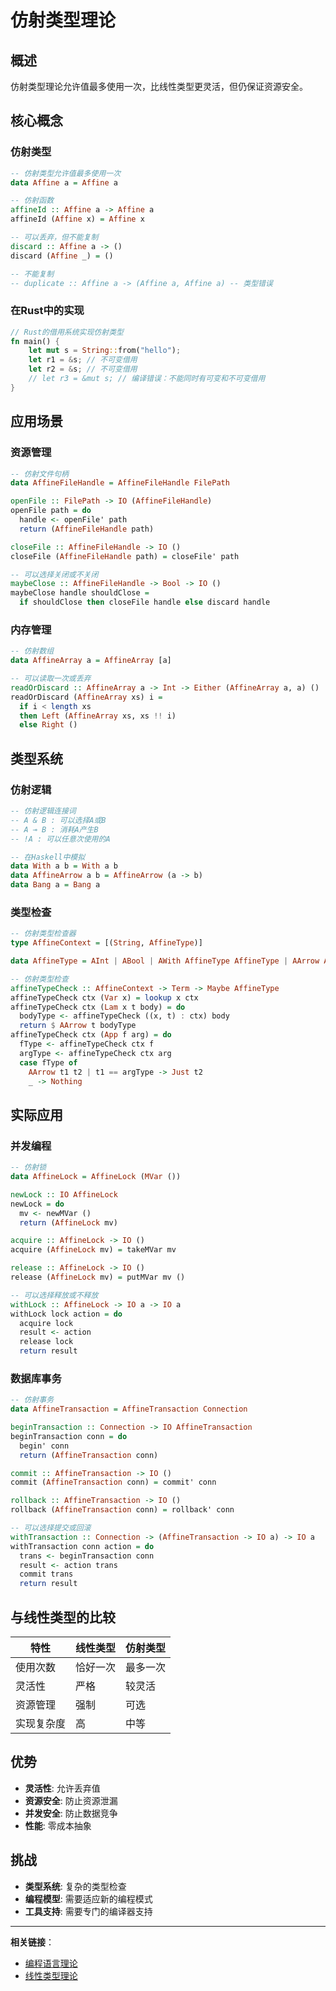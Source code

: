 # 仿射类型理论

## 概述

仿射类型理论允许值最多使用一次，比线性类型更灵活，但仍保证资源安全。

## 核心概念

### 仿射类型

```haskell
-- 仿射类型允许值最多使用一次
data Affine a = Affine a

-- 仿射函数
affineId :: Affine a -> Affine a
affineId (Affine x) = Affine x

-- 可以丢弃，但不能复制
discard :: Affine a -> ()
discard (Affine _) = ()

-- 不能复制
-- duplicate :: Affine a -> (Affine a, Affine a) -- 类型错误
```

### 在Rust中的实现

```rust
// Rust的借用系统实现仿射类型
fn main() {
    let mut s = String::from("hello");
    let r1 = &s; // 不可变借用
    let r2 = &s; // 不可变借用
    // let r3 = &mut s; // 编译错误：不能同时有可变和不可变借用
}
```

## 应用场景

### 资源管理

```haskell
-- 仿射文件句柄
data AffineFileHandle = AffineFileHandle FilePath

openFile :: FilePath -> IO (AffineFileHandle)
openFile path = do
  handle <- openFile' path
  return (AffineFileHandle path)

closeFile :: AffineFileHandle -> IO ()
closeFile (AffineFileHandle path) = closeFile' path

-- 可以选择关闭或不关闭
maybeClose :: AffineFileHandle -> Bool -> IO ()
maybeClose handle shouldClose = 
  if shouldClose then closeFile handle else discard handle
```

### 内存管理

```haskell
-- 仿射数组
data AffineArray a = AffineArray [a]

-- 可以读取一次或丢弃
readOrDiscard :: AffineArray a -> Int -> Either (AffineArray a, a) ()
readOrDiscard (AffineArray xs) i = 
  if i < length xs 
  then Left (AffineArray xs, xs !! i)
  else Right ()
```

## 类型系统

### 仿射逻辑

```haskell
-- 仿射逻辑连接词
-- A & B : 可以选择A或B
-- A ⊸ B : 消耗A产生B
-- !A : 可以任意次使用的A

-- 在Haskell中模拟
data With a b = With a b
data AffineArrow a b = AffineArrow (a -> b)
data Bang a = Bang a
```

### 类型检查

```haskell
-- 仿射类型检查器
type AffineContext = [(String, AffineType)]

data AffineType = AInt | ABool | AWith AffineType AffineType | AArrow AffineType AffineType

-- 仿射类型检查
affineTypeCheck :: AffineContext -> Term -> Maybe AffineType
affineTypeCheck ctx (Var x) = lookup x ctx
affineTypeCheck ctx (Lam x t body) = do
  bodyType <- affineTypeCheck ((x, t) : ctx) body
  return $ AArrow t bodyType
affineTypeCheck ctx (App f arg) = do
  fType <- affineTypeCheck ctx f
  argType <- affineTypeCheck ctx arg
  case fType of
    AArrow t1 t2 | t1 == argType -> Just t2
    _ -> Nothing
```

## 实际应用

### 并发编程

```haskell
-- 仿射锁
data AffineLock = AffineLock (MVar ())

newLock :: IO AffineLock
newLock = do
  mv <- newMVar ()
  return (AffineLock mv)

acquire :: AffineLock -> IO ()
acquire (AffineLock mv) = takeMVar mv

release :: AffineLock -> IO ()
release (AffineLock mv) = putMVar mv ()

-- 可以选择释放或不释放
withLock :: AffineLock -> IO a -> IO a
withLock lock action = do
  acquire lock
  result <- action
  release lock
  return result
```

### 数据库事务

```haskell
-- 仿射事务
data AffineTransaction = AffineTransaction Connection

beginTransaction :: Connection -> IO AffineTransaction
beginTransaction conn = do
  begin' conn
  return (AffineTransaction conn)

commit :: AffineTransaction -> IO ()
commit (AffineTransaction conn) = commit' conn

rollback :: AffineTransaction -> IO ()
rollback (AffineTransaction conn) = rollback' conn

-- 可以选择提交或回滚
withTransaction :: Connection -> (AffineTransaction -> IO a) -> IO a
withTransaction conn action = do
  trans <- beginTransaction conn
  result <- action trans
  commit trans
  return result
```

## 与线性类型的比较

| 特性 | 线性类型 | 仿射类型 |
|------|----------|----------|
| 使用次数 | 恰好一次 | 最多一次 |
| 灵活性 | 严格 | 较灵活 |
| 资源管理 | 强制 | 可选 |
| 实现复杂度 | 高 | 中等 |

## 优势

- **灵活性**: 允许丢弃值
- **资源安全**: 防止资源泄漏
- **并发安全**: 防止数据竞争
- **性能**: 零成本抽象

## 挑战

- **类型系统**: 复杂的类型检查
- **编程模型**: 需要适应新的编程模式
- **工具支持**: 需要专门的编译器支持

---

**相关链接**：

- [编程语言理论](./001-Programming-Language-Theory.md)
- [线性类型理论](./002-Linear-Type-Theory.md)
